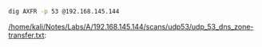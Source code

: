 ```bash
dig AXFR -p 53 @192.168.145.144
```

[/home/kali/Notes/Labs/A/192.168.145.144/scans/udp53/udp_53_dns_zone-transfer.txt](file:///home/kali/Notes/Labs/A/192.168.145.144/scans/udp53/udp_53_dns_zone-transfer.txt):

```

```
